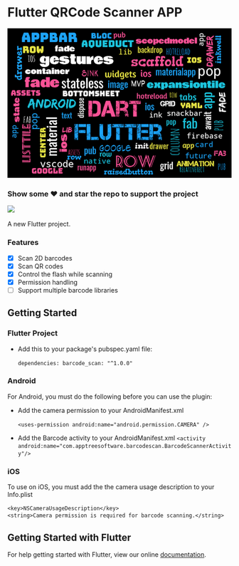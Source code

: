 # Flutter QRCode Scanner APP

![Image](fa.png)

### Show some :heart: and star the repo to support the project

<img src="https://thumbs.gfycat.com/BountifulIdenticalBumblebee-size_restricted.gif">

A new Flutter project.

### Features

* [x] Scan 2D barcodes
* [x] Scan QR codes
* [x] Control the flash while scanning
* [x] Permission handling
* [ ] Support multiple barcode libraries

## Getting Started

### Flutter Project

* Add this to your package's pubspec.yaml file:

  `dependencies: barcode_scan: "^1.0.0"`

### Android

For Android, you must do the following before you can use the plugin:

* Add the camera permission to your AndroidManifest.xml

  `<uses-permission android:name="android.permission.CAMERA" />`

* Add the Barcode activity to your AndroidManifest.xml
  `<activity android:name="com.apptreesoftware.barcodescan.BarcodeScannerActivity"/>`

### iOS

To use on iOS, you must add the the camera usage description to your Info.plist

    <key>NSCameraUsageDescription</key>
    <string>Camera permission is required for barcode scanning.</string>

## Getting Started with Flutter

For help getting started with Flutter, view our online
[documentation](https://flutter.io/).
